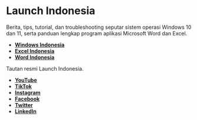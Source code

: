 # Launch Indonesia

Berita, tips, tutorial, dan troubleshooting seputar sistem operasi Windows 10 dan 11, serta panduan lengkap program aplikasi Microsoft Word dan Excel.

- [**Windows Indonesia**](https://windowsindonesia.com)
- [**Excel Indonesia**](https://excelindonesia.com)
- [**Word Indonesia**](https://wordindonesia.com)

Tautan resmi Launch Indonesia.

- [**YouTube**](https://www.youtube.com/c/launchid)
- [**TikTok**](https://www.tiktok.com/@launchid)
- [**Instagram**](https://www.instagram.com/launchid)
- [**Facebook**](https://www.facebook.com/launchid)
- [**Twitter**](https://twitter.com/launchidn)
- [**LinkedIn**](https://www.linkedin.com/company/launchid)
